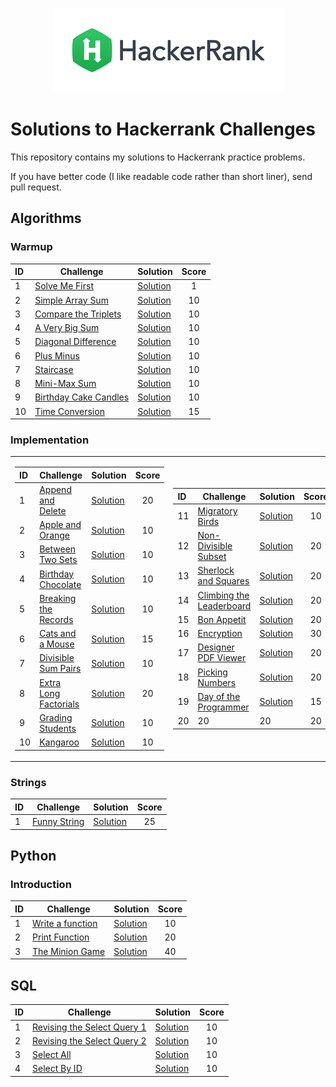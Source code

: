 



<p align="center"><a href="https://www.hackerrank.com"><img src="https://github.com/qianzhangut/HackerRankPractice/blob/master/hack.png" ></a></p>

# Solutions to Hackerrank Challenges

This repository contains my solutions to Hackerrank practice problems.

If you have better code (I like readable code rather than short liner), send pull request.



## Algorithms

### Warmup


| ID  	| Challenge   | Solution | Score |
| :------| -------------------------------------------------------------------------------------- | ----------------------|:-------------:|
|1| [Solve Me First](https://www.hackerrank.com/challenges/solve-me-first/problem) | [Solution](https://github.com/qianzhangut/HackerRankPractice/blob/master/Algorithms/Warmup/Solve%20Me%20First.py) | 1|
|2| [Simple Array Sum](https://www.hackerrank.com/challenges/simple-array-sum/problem) | [Solution](https://github.com/qianzhangut/HackerRankPractice/blob/master/Algorithms/Warmup/Simple%20Array%20Sum.py) | 10| 
|3|[Compare the Triplets](https://www.hackerrank.com/challenges/compare-the-triplets/problem) | [Solution](https://github.com/qianzhangut/HackerRankPractice/blob/master/Algorithms/Warmup/Compare%20the%20Triplets.py) | 10| 
|4|[A Very Big Sum](https://www.hackerrank.com/challenges/a-very-big-sum/problem) | [Solution](https://github.com/qianzhangut/HackerRankPractice/blob/master/Algorithms/Warmup/A%20Very%20Big%20Sum.py) | 10| 
|5|[Diagonal Difference](https://www.hackerrank.com/challenges/diagonal-difference/problem) | [Solution](https://github.com/qianzhangut/HackerRankPractice/blob/master/Algorithms/Warmup/Diagonal%20Difference.py) | 10| 
|6|[Plus Minus ](https://www.hackerrank.com/challenges/plus-minus/problem) | [Solution](https://github.com/qianzhangut/HackerRankPractice/blob/master/Algorithms/Warmup/Plus%20Minus.py) | 10| 
|7|[Staircase ](https://www.hackerrank.com/challenges/staircase/problem) | [Solution](https://github.com/qianzhangut/HackerRankPractice/blob/master/Algorithms/Warmup/Staircase.py) | 10| 
|8|[Mini-Max Sum ](https://www.hackerrank.com/challenges/mini-max-sum/problem) | [Solution](https://github.com/qianzhangut/HackerRankPractice/blob/master/Algorithms/Warmup/Mini-Max%20Sum.py) |10 | 
|9|[Birthday Cake Candles](https://www.hackerrank.com/challenges/birthday-cake-candles/problem) | [Solution](https://github.com/qianzhangut/HackerRankPractice/blob/master/Algorithms/Warmup/Birthday%20Cake%20Candles.py) |10 | 
|10|[Time Conversion ](https://www.hackerrank.com/challenges/time-conversion/problem) | [Solution](https://github.com/qianzhangut/HackerRankPractice/blob/master/Algorithms/Warmup/Time%20Conversion.py) | 15| 
### Implementation
<table>
<tr><td>

| ID  	| Challenge   | Solution | Score |
| :------| -------------------------------------------------------------------------------------- | ----------------------|:-------------:|
|1|[Append and Delete](https://www.hackerrank.com/challenges/append-and-delete/problem) | [Solution](https://github.com/qianzhangut/HackerRankPractice/blob/master/Algorithms/Implementation/Append%20and%20Delete.py) | 20|
|2|[Apple and Orange](https://www.hackerrank.com/challenges/apple-and-orange/problem) | [Solution](https://github.com/qianzhangut/HackerRankPractice/blob/master/Algorithms/Implementation/Apple%20and%20Orange.py) | 10|
|3|[Between Two Sets](https://www.hackerrank.com/challenges/between-two-sets/problem) | [Solution](https://github.com/qianzhangut/HackerRankPractice/blob/master/Algorithms/Implementation/Between%20Two%20Sets.py) | 10|
|4|[Birthday Chocolate](https://www.hackerrank.com/challenges/birthday-chocolate/problem) | [Solution](https://github.com/qianzhangut/HackerRankPractice/blob/master/Algorithms/Implementation/Birthday%20Chocolate.py) | 10|
|5|[Breaking the Records](https://www.hackerrank.com/challenges/breaking-the-records/problem) | [Solution](https://github.com/qianzhangut/HackerRankPractice/blob/master/Algorithms/Implementation/Breaking%20the%20Records.py) | 10|
|6|[Cats and a Mouse](https://www.hackerrank.com/challenges/cats-and-a-mouse/problem) | [Solution](https://github.com/qianzhangut/HackerRankPractice/blob/master/Algorithms/Implementation/Cats%20and%20a%20Mouse.py) | 15|
|7|[Divisible Sum Pairs](https://www.hackerrank.com/challenges/divisible-sum-pairs/problem) | [Solution](https://github.com/qianzhangut/HackerRankPractice/blob/master/Algorithms/Implementation/Divisible%20Sum%20Pairs.py) | 10|
|8|[Extra Long Factorials](https://www.hackerrank.com/challenges/extra-long-factorials/problem) | [Solution](https://github.com/qianzhangut/HackerRankPractice/blob/master/Algorithms/Implementation/Extra%20Long%20Factorials.py) | 20|
|9|[Grading Students](https://www.hackerrank.com/challenges/grading-students/problem) | [Solution](https://github.com/qianzhangut/HackerRankPractice/blob/master/Algorithms/Implementation/Grading%20Students.py) | 10|
|10|[Kangaroo](https://www.hackerrank.com/challenges/kangaroo/problem) | [Solution](https://github.com/qianzhangut/HackerRankPractice/blob/master/Algorithms/Implementation/Kangaroo.py) | 10|

</td><td>

| ID  	| Challenge   | Solution | Score |
| :------| -------------------------------------------------------------------------------------- | ----------------------|:-------------:|
|11|[Migratory Birds](https://www.hackerrank.com/challenges/migratory-birds/problem) | [Solution](https://github.com/qianzhangut/HackerRankPractice/blob/master/Algorithms/Implementation/Migratory%20Birds.py) | 10|
|12|[Non-Divisible Subset](https://www.hackerrank.com/challenges/non-divisible-subset/problem) | [Solution](https://github.com/qianzhangut/HackerRankPractice/blob/master/Algorithms/Implementation/Non-Divisible%20Subset.py) | 20|
|13|[Sherlock and Squares](https://www.hackerrank.com/challenges/sherlock-and-squares/problem) | [Solution](https://github.com/qianzhangut/HackerRankPractice/blob/master/Algorithms/Implementation/Sherlock%20and%20Squares.py) | 20|
|14|[Climbing the Leaderboard  ](https://www.hackerrank.com/challenges/climbing-the-leaderboard/problem) | [Solution](https://github.com/qianzhangut/HackerRankPractice/blob/master/Algorithms/Implementation/Climbing%20the%20Leaderboard.py) | 20|
|15|[Bon Appetit](https://www.hackerrank.com/challenges/bon-appetit/problem) | [Solution](https://github.com/qianzhangut/HackerRankPractice/blob/master/Algorithms/Implementation/Bon%20Appetit.py) | 20|
|16|[Encryption](https://www.hackerrank.com/challenges/encryption/problem) | [Solution](https://github.com/qianzhangut/HackerRankPractice/blob/master/Algorithms/Implementation/Encryption.py) | 30|
|17|[Designer PDF Viewer](https://www.hackerrank.com/challenges/designer-pdf-viewer/problem) | [Solution](https://github.com/qianzhangut/HackerRankPractice/blob/master/Algorithms/Implementation/Designer%20PDF%20Viewer.py) | 20|
|18|[Picking Numbers](https://www.hackerrank.com/challenges/picking-numbers/problem) | [Solution](https://github.com/qianzhangut/HackerRankPractice/blob/master/Algorithms/Implementation/Picking%20Numbers.py) | 20|
|19|[Day of the Programmer](https://www.hackerrank.com/challenges/day-of-the-programmer/problem) | [Solution](https://github.com/qianzhangut/HackerRankPractice/blob/master/Algorithms/Implementation/Day%20of%20the%20Programmer.py) | 15|
|20|20|20|20|
</td></tr> </table>





### Strings
| ID  	| Challenge   | Solution | Score |
| :------| -------------------------------------------------------------------------------------- | ----------------------|:-------------:|
|1|[Funny String](https://www.hackerrank.com/challenges/funny-string/problem) | [Solution](https://github.com/qianzhangut/HackerRankPractice/blob/master/Algorithms/Strings/Funny%20String.py) | 25|

## Python
### Introduction
| ID  	| Challenge   | Solution | Score |
| :------| -------------------------------------------------------------------------------------- | ----------------------|:-------------:|
|1|[Write a function](https://www.hackerrank.com/challenges/write-a-function/problem) | [Solution](https://github.com/qianzhangut/HackerRankPractice/blob/master/Python/Write%20a%20function.py) | 10|
|2|[Print Function](https://www.hackerrank.com/challenges/print-function/problem) | [Solution](https://github.com/qianzhangut/HackerRankPractice/blob/master/Python/Print%20Function.py) | 20|
|3|[The Minion Game](https://www.hackerrank.com/challenges/the-minion-game/problem) | [Solution](https://github.com/qianzhangut/HackerRankPractice/blob/master/Python/The%20Minion%20Game.py) | 40|


## SQL
| ID  	| Challenge   | Solution | Score |
| :------| -------------------------------------------------------------------------------------- | ----------------------|:-------------:|
|1|[Revising the Select Query 1](https://www.hackerrank.com/challenges/revising-the-select-query-1/problem) | [Solution](https://github.com/qianzhangut/HackerRankPractice/blob/master/SQL/Revising%20the%20Select%20Query%201.sql) | 10|
|2|[Revising the Select Query 2](https://www.hackerrank.com/challenges/revising-the-select-query-2/problem) | [Solution](https://github.com/qianzhangut/HackerRankPractice/blob/master/SQL/Revising%20the%20Select%20Query%202.sql) | 10|
|3|[Select All](https://www.hackerrank.com/challenges/select-all/problem) | [Solution](https://github.com/qianzhangut/HackerRankPractice/blob/master/SQL/Select%20All.sql) | 10|
|4|[Select By ID](https://www.hackerrank.com/challenges/select-by-id/problem) | [Solution](https://github.com/qianzhangut/HackerRankPractice/blob/master/SQL/Select%20By%20ID.sql) | 10|